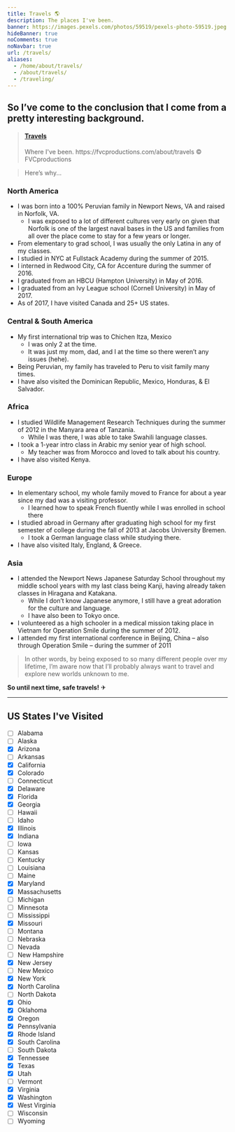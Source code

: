 ```yaml
---
title: Travels 🌎️
description: The places I've been.
banner: https://images.pexels.com/photos/59519/pexels-photo-59519.jpeg
hideBanner: true
noComments: true
noNavbar: true
url: /travels/
aliases:
  - /home/about/travels/
  - /about/travels/
  - /traveling/
---
```


## So I’ve come to the conclusion that I come from a pretty interesting background.

<blockquote class="embedly-card"><h4><a href="https://www.google.com/maps/d/u/0/embed?mid=11xSbsfkr_6UXjic4znLDZSObW_M">Travels</a></h4><p>Where I've been. https://fvcproductions.com/about/travels © FVCproductions</p></blockquote>
<script async src="//cdn.embedly.com/widgets/platform.js" charset="UTF-8"></script>

> Here’s why...

### North America

- I was born into a 100% Peruvian family in Newport News, VA and raised in Norfolk, VA.
  - I was exposed to a lot of different cultures very early on given that Norfolk is one of the largest naval bases in the US and families from all over the place come to stay for a few years or longer.
- From elementary to grad school, I was usually the only Latina in any of my classes.
- I studied in NYC at Fullstack Academy during the summer of 2015.
- I interned in Redwood City, CA for Accenture during the summer of 2016.
- I graduated from an HBCU (Hampton University) in May of 2016.
- I graduated from an Ivy League school (Cornell University) in May of 2017.
- As of 2017, I have visited Canada and 25+ US states.

### Central & South America

- My first international trip was to Chichen Itza, Mexico
  - I was only 2 at the time.
  - It was just my mom, dad, and I at the time so there weren’t any issues (hehe).
- Being Peruvian, my family has traveled to Peru to visit family many times.
- I have also visited the Dominican Republic, Mexico, Honduras, & El Salvador.

### Africa

- I studied Wildlife Management Research Techniques during the summer of 2012 in the Manyara area of Tanzania.
  - While I was there, I was able to take Swahili language classes.
- I took a 1-year intro class in Arabic my senior year of high school.
  - My teacher was from Morocco and loved to talk about his country.
- I have also visited Kenya.

### Europe

- In elementary school, my whole family moved to France for about a year since my dad was a visiting professor.
  - I learned how to speak French fluently while I was enrolled in school there
- I studied abroad in Germany after graduating high school for my first semester of college during the fall of 2013 at Jacobs University Bremen.
  - I took a German language class while studying there.
- I have also visited Italy, England, & Greece.

### Asia

- I attended the Newport News Japanese Saturday School throughout my middle school years with my last class being Kanji, having already taken classes in Hiragana and Katakana.
  - While I don’t know Japanese anymore, I still have a great adoration for the culture and language.
  - I have also been to Tokyo once.
- I volunteered as a high schooler in a medical mission taking place in Vietnam for Operation Smile during the summer of 2012.
- I attended my first international conference in Beijing, China – also through Operation Smile – during the summer of 2011

> In other words, by being exposed to so many different people over my lifetime, I’m aware now that I’ll probably always want to travel and explore new worlds unknown to me.

**So until next time, safe travels!** ✈

---

## US States I've Visited

- [ ] Alabama
- [ ] Alaska
- [x] Arizona
- [ ] Arkansas
- [x] California
- [x] Colorado
- [ ] Connecticut
- [x] Delaware
- [x] Florida
- [x] Georgia
- [ ] Hawaii
- [ ] Idaho
- [x] Illinois
- [x] Indiana
- [ ] Iowa
- [ ] Kansas
- [ ] Kentucky
- [ ] Louisiana
- [ ] Maine
- [x] Maryland
- [x] Massachusetts
- [ ] Michigan
- [ ] Minnesota
- [ ] Mississippi
- [x] Missouri
- [ ] Montana
- [ ] Nebraska
- [ ] Nevada
- [ ] New Hampshire
- [x] New Jersey
- [ ] New Mexico
- [x] New York
- [x] North Carolina
- [ ] North Dakota
- [x] Ohio
- [x] Oklahoma
- [x] Oregon
- [x] Pennsylvania
- [x] Rhode Island
- [x] South Carolina
- [ ] South Dakota
- [x] Tennessee
- [x] Texas
- [x] Utah
- [ ] Vermont
- [x] Virginia
- [x] Washington
- [x] West Virginia
- [ ] Wisconsin
- [ ] Wyoming

